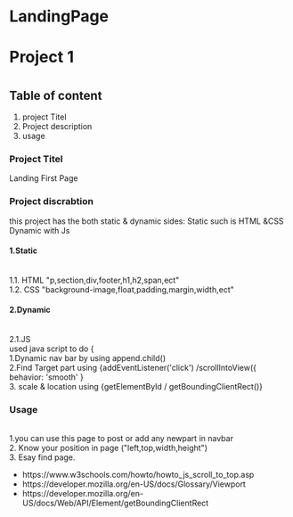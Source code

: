 # LandingPage
# Project 1
# <h2>Table of content</h2>
<ol> 
  <li>project Titel</li>
    <li>Project description </li>
      <li>usage</li>
  </ol>
<h3>Project Titel</h3>
Landing  First Page 
<h3>Project discrabtion</h3>
this project has the both static & dynamic sides:
Static such is HTML &CSS<br>
Dynamic with Js<br>
<h4>1.Static</h4> <br>
1.1. HTML "p,section,div,footer,h1,h2,span,ect"<br>
1.2. CSS "background-image,float,padding,margin,width,ect"<br>
<h4> 2.Dynamic</h4><br>
2.1.JS <br>
used java script to do {<br>
1.Dynamic nav bar by using append.child()<br>
2.Find Target part using {addEventListener('click') /scrollIntoView({ behavior: 'smooth' }<br> 
3. scale & location using {getElementById / getBoundingClientRect()}<br>
<h3>Usage</h3><br>
1.you can use this page to post or add any newpart in navbar<br>
2. Know your position in page ("left,top,width,height")<br>
3. Esay find page.
<h3<Resources</h3>
<ul>
  <li>https://www.w3schools.com/howto/howto_js_scroll_to_top.asp</li>
<li>https://developer.mozilla.org/en-US/docs/Glossary/Viewport</li>
<li>https://developer.mozilla.org/en-US/docs/Web/API/Element/getBoundingClientRect</li>
</ul>
